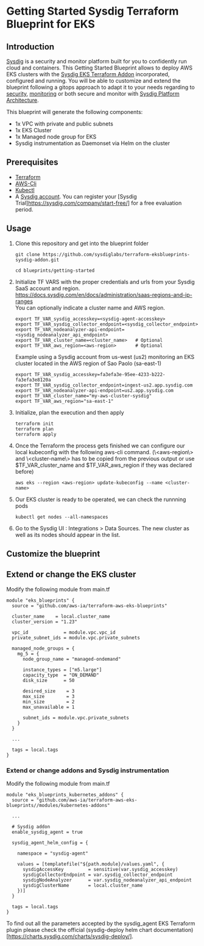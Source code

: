 # Getting Started Sysdig Terraform Blueprint for EKS

## Introduction

[Sysdig](https://sysdig.com) is a security and monitor platform built for you to confidently run cloud and containers. 
This Getting Started Blueprint allows to deploy AWS EKS clusters with the [Sysdig EKS Terraform Addon](https://registry.terraform.io/modules/sysdiglabs/sysdig-addon/eksblueprints/latest) incorporated, configured and running. You will be able to customize and extend the blueprint following a gitops approach to adapt it to your needs regarding to [security](https://sysdig.com/products/secure/), [monitoring](https://sysdig.com/products/monitor/) or both secure and monitor with [Sysdig Platform Architecture](https://sysdig.com/platform-architecture/).

This blueprint will generate the following components: 

* 1x VPC with private and public subnets
* 1x EKS Cluster
* 1x Managed node group for EKS
* Sysdig instrumentation as Daemonset via Helm on the cluster


## Prerequisites

* [Terraform](https://learn.hashicorp.com/tutorials/terraform/install-cli)
* [AWS-Cli](https://docs.aws.amazon.com/cli/latest/userguide/getting-started-install.html)
* [Kubectl](https://kubernetes.io/docs/tasks/tools/#kubectl)
* A [Sysdig account](https://sysdig.com/company/start-free/). You can register your [Sysdig Trial]https://sysdig.com/company/start-free/] for a free evaluation period.

## Usage

1. Clone this repository and get into the blueprint folder

    ````
    git clone https://github.com/sysdiglabs/terraform-eksblueprints-sysdig-addon.git

    cd blueprints/getting-started
    ````

2. Initialize TF VARS with the proper credentials and urls from your Sysdig SaaS account and region.
https://docs.sysdig.com/en/docs/administration/saas-regions-and-ip-ranges   
You can optionally indicate a cluster name and AWS region.

    ```
    export TF_VAR_sysdig_accesskey=<sysdig-agent-accesskey>
    export TF_VAR_sysdig_collector_endpoint=<sysdig_collector_endpoint>
    export TF_VAR_nodeanalyzer-api-endpoint=<sysdig_nodeanalyzer_api_endpoint>
    export TF_VAR_cluster_name=<cluster_name>   # Optional
    export TF_VAR_aws_region=<aws-region>       # Optional
    ```

    Example using a Sysdig account from us-west (us2) monitoring an EKS cluster located in the AWS region of Sao Paolo (sa-east-1)
    ```
    export TF_VAR_sysdig_accesskey=fa3efa3e-95ee-4233-b222-fa3efa3e8120a
    export TF_VAR_sysdig_collector_endpoint=ingest-us2.app.sysdig.com
    export TF_VAR_nodeanalyzer-api-endpoint=us2.app.sysdig.com
    export TF_VAR_cluster_name="my-aws-cluster-sysdig"
    export TF_VAR_aws_region="sa-east-1"
    ```
3. Initialize, plan the execution and then apply

    ```
    terraform init
    terraform plan
    terraform apply
    ```
4. Once the Terraform the process gets finished we can configure our local kubeconfig with the following aws-cli command. (\\<aws-region\\> and \\<cluster-name\\> has to be copied from the previous output or use $TF_VAR_cluster_name and $TF_VAR_aws_region if they was declared before)
    ```
    aws eks --region <aws-region> update-kubeconfig --name <cluster-name>
    ```
5. Our EKS cluster is ready to be operated, we can check the runnning pods
    ```
    kubectl get nodes --all-namespaces
    ```
6. Go to the Sysdig UI : Integrations > Data Sources. The new cluster as well as its nodes should appear in the list.

## Customize the blueprint

## Extend or change the EKS cluster
Modify the following module from main.tf

```
module "eks_blueprints" {
  source = "github.com/aws-ia/terraform-aws-eks-blueprints"

  cluster_name    = local.cluster_name
  cluster_version = "1.23"

  vpc_id             = module.vpc.vpc_id
  private_subnet_ids = module.vpc.private_subnets

  managed_node_groups = {
    mg_5 = {
      node_group_name = "managed-ondemand"

      instance_types = ["m5.large"]
      capacity_type  = "ON_DEMAND"
      disk_size      = 50

      desired_size    = 3
      max_size        = 3
      min_size        = 2
      max_unavailable = 1

      subnet_ids = module.vpc.private_subnets
    }
  }

  ...
  
  tags = local.tags
}
```


### Extend or change addons and Sysdig instrumentation

Modify the following module from main.tf

```
module "eks_blueprints_kubernetes_addons" {
  source = "github.com/aws-ia/terraform-aws-eks-blueprints//modules/kubernetes-addons"

  ...

  # Sysdig addon
  enable_sysdig_agent = true

  sysdig_agent_helm_config = {

    namespace = "sysdig-agent"

    values = [templatefile("${path.module}/values.yaml", {
      sysdigAccessKey         = sensitive(var.sysdig_accesskey)
      sysdigCollectorEndpoint = var.sysdig_collector_endpoint
      sysdigNodeAnalyzer      = var.sysdig_nodeanalyzer_api_endpoint
      sysdigClusterName       = local.cluster_name
    })]
  }

  tags = local.tags
}
```
To find out all the parameters accepted by the sysdig_agent EKS Terraform plugin please check the official (sysdig-deploy helm chart documentation)[https://charts.sysdig.com/charts/sysdig-deploy/].


